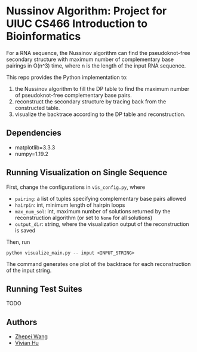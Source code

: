 # Nussinov Algorithm: Project for UIUC CS466 Introduction to Bioinformatics

For a RNA sequence, the Nussinov algorithm can find the pseudoknot-free secondary structure with maximum number of complementary base  pairings in O(n^3) time, where n is the length of the input RNA sequence.

This repo provides the Python implementation to:
1. the Nussinov algorithm to fill the DP table to find the maximum number of pseudoknot-free complementary base pairs.
2. reconstruct the secondary structure by tracing back from the constructed table.
3. visualize the backtrace according to the DP table and reconstruction.

## Dependencies
* matplotlib=3.3.3
* numpy=1.19.2

## Running Visualization on Single Sequence
First, change the configurations in `vis_config.py`, where
* `pairing`: a list of tuples specifying complementary base pairs allowed
* `hairpin`: int, minimum length of hairpin loops
* `max_num_sol`: int, maximum number of solutions returned by the reconstruction algorithm (or set to `None` for all solutions)
* `output_dir`: string, where the visualization output of the reconstruction is saved

Then, run
```
python visualize_main.py -- input <INPUT_STRING>
```

The command generates one plot of the backtrace for each reconstruction of the input string.


## Running Test Suites
TODO

## Authors
- [Zhepei Wang](https://github.com/zhepeiw)
- [Vivian Hu](https://github.com/vivianh2)
